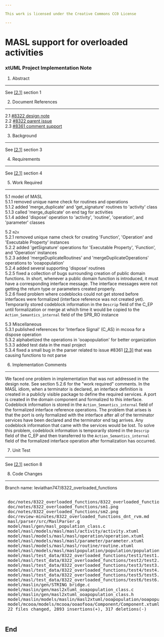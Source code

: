 ```yaml
---

This work is licensed under the Creative Commons CC0 License

---
```


# MASL support for overloaded activities
### xtUML Project Implementation Note

1. Abstract
-----------
See [[2.1]](#2.1) section 1

2. Document References
----------------------
<a id="2.1"></a>2.1 [#8322 design note](8322_overloaded_functions_dnt.md)  
<a id="2.2">2.2 [#8322 parent issue](https://support.onefact.net/issues/8322)  
<a id="2.3">2.3 [#8361 comment support](https://support.onefact.net/issues/8361)  

3. Background
-------------
See [[2.1]](#2.1) section 3

4. Requirements
---------------
See [[2.1]](#2.1) section 4

5. Work Required
----------------

5.1 model of MASL  
5.1.1 removed unique name check for routines and operations  
5.1.2 added 'merge_duplicate' and 'get_signature' routines to 'activity' class  
5.1.3 called 'merge_duplicate' on end tag for activities  
5.1.4 added 'dispose' operation to 'activity', 'routine', 'operation', and
'parameter' classes  

5.2 `m2x`  
5.2.1 removed unique name check for creating 'Function', 'Operation' and
'Executable Property' instances  
5.2.2 added 'getSignature' operations for 'Executable Property', 'Function', and
'Operation' instances  
5.2.3 added 'mergeDuplicateRoutines' and 'mergeDuplicateOperations' operations
to 'ooapopulation'  
5.2.4 added several supporting 'dispose' routines  
5.2.5 fixed a collection of bugs surrounding creation of public domain
functions. In short, whenever a public domain function is introduced, it must
have a corresponding interface message. The interface messages were not getting
the return type or parameters created properly.  
5.2.6 fixed problem where codeblocks could not get stored before interfaces were
formalized (interface reference was not created yet). Temporarily stored
codeblock information in the `Descrip` field of the C_EP until formalization or
merge at which time it would be copied to the `Action_Semantics_internal` field
of the SPR_RO instance  

5.3 Miscellaneous  
5.3.1 published references for 'Interface Signal' (C_AS) in mcooa for a dispose
operation  
5.3.2 alphabetized the operations in 'ooapopulation' for better organization  
5.3.3 added test data in the masl project  
5.3.4 fixed a small bug in the parser related to issue #8361 [[2.3]](#2.3) that
was causing functions to not parse  

6. Implementation Comments
--------------------------

We faced one problem in implementation that was not addressed in the design
note. See section 5.2.6 for the "work required" comments. In the MASL idiom,
when a terminator is declared, an interface definition is created in a publicly
visible package to define the required services. A port is created in the domain
component and formalized to this interface. Codeblock information is stored in
the `Action_Semantics_internal` field of the formalized interface reference
operations. The problem that arises is that the port is only formalized with the
interface after all of the terminator services have been declared and the
terminator end tag arrives. Any codeblock information that came with the
services would be lost. To solve this problem, codeblock information is
temporarily stored in the `Descrip` field of the C_EP and then transferred to
the `Action_Semantics_internal` field of the formalized interface operation
after formalization has occurred.

7. Unit Test
------------
See [[2.1]](#2.1) section 8

8. Code Changes
---------------
Branch name: leviathan747/8322_overloaded_functions

<pre>

 doc/notes/8322_overloaded_functions/8322_overloaded_functions_dnt.md    |  237 ++++++++++++++++++
 doc/notes/8322_overloaded_functions/sm1.png                             |  Bin 0 -> 27562 bytes
 doc/notes/8322_overloaded_functions/sm2.png                             |  Bin 0 -> 25561 bytes
 doc/review-minutes/8322_overloaded_functions_dnt_rvm.md                 |   26 ++
 masl/parser/src/MaslParser.g                                            |    2 +-
 model/masl/gen/masl_population_class.c                                  |   14 +-
 model/masl/models/masl/masl/activity/activity.xtuml                     |  147 +++++++++++
 model/masl/models/masl/masl/operation/operation.xtuml                   |   47 ++--
 model/masl/models/masl/masl/parameter/parameter.xtuml                   |   19 ++
 model/masl/models/masl/masl/routine/routine.xtuml                       |   50 ++--
 model/masl/models/masl/maslpopulation/population/population.xtuml       |    9 +-
 model/masl/test_data/8322_overloaded_functions/test1/test1.mod          |    7 +
 model/masl/test_data/8322_overloaded_functions/test2/test2.mod          |   13 +
 model/masl/test_data/8322_overloaded_functions/test3/test3.mod          |   29 +++
 model/masl/test_data/8322_overloaded_functions/test4/test4.mod          |   11 +
 model/masl/test_data/8322_overloaded_functions/test5/test5.mod          |    7 +
 model/masl/test_data/8322_overloaded_functions/test6/test6.prj          |   15 ++
 model/maslin/gen/STRING_bridge.c                                        |   39 ++-
 model/maslin/gen/masl2xtuml_ooapopulation_class.c                       | 1292 +++++++++++++++++++++++++++++++++++++++++++++++++++++++++++++++++++++++++++++++++++++------------
 model/maslin/gen/masl2xtuml_ooapopulation_class.h                       |   14 ++
 model/maslin/models/maslin/masl2xtuml/ooapopulation/ooapopulation.xtuml | 1184 +++++++++++++++++++++++++++++++++++++++++++++++++++++++++++++++++++++++++++++++---------
 model/mcooa/models/mcooa/ooaofooa/Component/Component.xtuml             |   48 +++-
 22 files changed, 2893 insertions(+), 317 deletions(-)

</pre>

End
---


